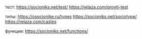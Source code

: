 тест:
https://socioniks.net/test/
https://relaza.com/proyti-test

типы:
https://osocionike.ru/types
https://socioniks.net/sociotype/
https://relaza.com/castes

функции:
https://socioniks.net/functions/